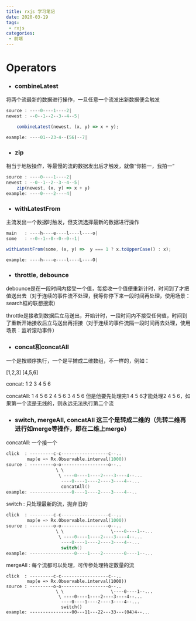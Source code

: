 ```yaml
---
title: rxjs 学习笔记
date: 2020-03-19
tags:
 - rxjs
categories:
 - 前端
---
```


# Operators

- ### combineLatest
<!-- more -->
将两个流最新的数据进行操作，一旦任意一个流发出新数据便会触发

```js
source : ----0----1----2|
newest : --0--1--2--3--4--5|

    combineLatest(newest, (x, y) => x + y);

example: ----01--23-4--(56)--7|
```

- ### zip

相当于地板操作，等最慢的流的数据发出后才触发，就像“你拍一，我拍一”

```js
source : ----0----1----2|
newest : --0--1--2--3--4--5|
    zip(newest, (x, y) => x + y)
example: ----0----2----4|
```

- ### withLatestFrom

主流发出一个数据时触发，但支流选择最新的数据进行操作

```js
main   : ----h----e----l----l----o|
some   : --0--1--0--0--0--1|

withLatestFrom(some, (x, y) =>  y === 1 ? x.toUpperCase() : x);

example: ----h----e----l----L----O|
```

- ### throttle, debounce

debounce是在一段时间内接受一个值，每接收一个值便重新计时，时间到了才把值送出去（对于连续的事件流不处理，我等你停下来一段时间再处理，使用场景：search框的联想搜索）

throttle是接收到数据后立马送出，开始计时，一段时间内不接受任何值，时间到了重新开始接收后立马送出再拒接（对于连续的事件流隔一段时间再去处理，使用场景：监听滚动事件）

- ### concat和concatAll

一个是按顺序执行，一个是平摊成二维数组，不一样的，例如：

[1,2,3]  [4,5,6]

concat: 1 2 3 4 5 6

concatAll: 1 4 5 6 2 4 5 6 3 4 5 6  但是他要先处理完1 4 5 6才能处理2 4 5 6，如果第一个流是无线的，则永远无法执行第二个流

- ### switch, mergeAll, concatAll 这三个是转成二维的（先转二维再进行如merge等操作，即在二维上merge）

concatAll: 一个接一个

```swift
click  : ---------c-c------------------c--..
        map(e => Rx.Observable.interval(1000))
source : ---------o-o------------------o--..
                   \ \
                    \ ----0----1----2----3----4--...
                     ----0----1----2----3----4--...
                     concatAll()
example: ----------------0----1----2----3----4--..
```

switch : 只处理最新的流，抛弃旧的

```swift
click  : ---------c-c------------------c--..
        map(e => Rx.Observable.interval(1000))
source : ---------o-o------------------o--..
                   \ \                  \----0----1--...
                    \ ----0----1----2----3----4--...
                     ----0----1----2----3----4--...
                     switch()
example: -----------------0----1----2--------0----1--...
```

mergeAll : 每个流都可以处理，可传参处理特定数量的流

```tsx
click  : ---------c-c------------------c--..
        map(e => Rx.Observable.interval(1000))
source : ---------o-o------------------o--..
                   \ \                  \----0----1--...
                    \ ----0----1----2----3----4--...
                     ----0----1----2----3----4--...
                     switch()
example: ----------------00---11---22---33---(04)4--...
```

